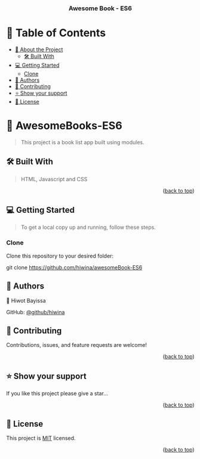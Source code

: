 
<a name="readme-top"></a>

<div align="center">


  <h3><b>Awesome Book - ES6</b></h3>

</div>

<!-- TABLE OF CONTENTS -->

# 📗 Table of Contents

- [📖 About the Project](#about-project)
  - [🛠 Built With](#built-with)
- [💻 Getting Started](#getting-started)
  - [Clone](#clone)
- [👥 Authors](#authors)
- [🤝 Contributing](#contributing)
- [⭐️ Show your support](#support)
- [📝 License](#license)

<!-- PROJECT DESCRIPTION -->

# 📖  AwesomeBooks-ES6 <a name="about-project"></a>

> This project is a book list app built using modules.

## 🛠 Built With <a name="built-with"></a>
> HTML, Javascript and CSS

<p align="right">(<a href="#readme-top">back to top</a>)</p>


<!-- GETTING STARTED -->

## 💻 Getting Started <a name="getting-started"></a>

> To get a local copy up and running, follow these steps.

### Clone

Clone this repository to your desired folder:

  git clone https://github.com/hiwina/awesomeBook-ES6


<!-- AUTHORS -->

## 👥 Authors <a name="authors"></a>

> 

👤 Hiwot Bayissa

 GitHub: [@github/hiwina](https://github.com/hiwina)
> 


<!-- CONTRIBUTING -->

## 🤝 Contributing <a name="contributing"></a>

Contributions, issues, and feature requests are welcome!

<p align="right">(<a href="#readme-top">back to top</a>)</p>

<!-- SUPPORT -->

## ⭐️ Show your support <a name="support"></a>

If you like this project please give a star...

<p align="right">(<a href="#readme-top">back to top</a>)</p>

<!-- LICENSE -->

## 📝 License <a name="license"></a>

This project is [MIT](./mit.md) licensed.

<p align="right">(<a href="#readme-top">back to top</a>)</p>
